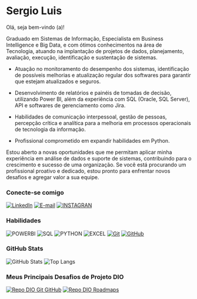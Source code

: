 

<!--

### Hi there 👋
**sergiosenna/sergiosenna** is a ✨ _special_ ✨ repository because its `README.md` (this file) appears on your GitHub profile.

Here are some ideas to get you started:

- 🔭 I’m currently working on ...
- 🌱 I’m currently learning ...
- 👯 I’m looking to collaborate on ...
- 🤔 I’m looking for help with ...
- 💬 Ask me about ...
- 📫 How to reach me: ...
- 😄 Pronouns: ...
- ⚡ Fun fact: ...
-->
# Sergio Luis
Olá, seja bem-vindo (a)!

Graduado em Sistemas de Informação, Especialista em Business Intelligence e Big Data, e com ótimos conhecimentos na área de Tecnologia, atuando na implantação de projetos de dados, planejamento, avaliação, execução, identificação e sustentação de sistemas.

- Atuação no monitoramento do desempenho dos sistemas, identificação de possíveis melhorias e atualização regular dos softwares para garantir que estejam atualizados e seguros.

- Desenvolvimento de relatórios e painéis de tomadas de decisão, utilizando Power BI, além da experiência com SQL (Oracle, SQL Server), API e softwares de gerenciamento como Jira. 

- Habilidades de comunicação interpessoal, gestão de pessoas, percepção crítica e analítica para a melhoria em processos operacionais de tecnologia da informação.

- Profissional comprometido em expandir habilidades em Python.

Estou aberto a novas oportunidades que me permitam aplicar minha experiência em análise de dados e suporte de sistemas, contribuindo para o crescimento e sucesso de uma organização. Se você está procurando um profissional proativo e dedicado, estou pronto para enfrentar novos desafios e agregar valor a sua equipe.

### Conecte-se comigo

[![LinkedIn](https://img.shields.io/badge/-LinkedIn-000?style=for-the-badge&logo=linkedin&logoColor=30A3DC)](https://www.linkedin.com/in/sergioluis88/)
[![E-mail](https://img.shields.io/badge/-Email-000?style=for-the-badge&logo=microsoft-outlook&logoColor=E94D5F)](mailto:sergiosenna88@gmail.com)
[![INSTAGRAN](https://img.shields.io/badge/-INSTAGRAM-000?style=for-the-badge&logo=INSTAGRAM&logoColor=)](https://www.instagram.com/sergiiosenna/)





### Habilidades
![POWERBI](https://img.shields.io/badge/POWERBI-000?style=for-the-badge&logo=POWERBI&logoColor=)
![SQL](https://img.shields.io/badge/SQL/ORACLE-000?style=for-the-badge&logo=ORACLE&logoColor=E94D5F)
![PYTHON](https://img.shields.io/badge/PYTHON-000?style=for-the-badge&logo=PYTHON&logoColor=)
![EXCEL](https://img.shields.io/badge/EXCEL-000?style=for-the-badge&logo=MICROSOFT-EXCEL&logoColor=008000)
[![Git](https://img.shields.io/badge/Git-000?style=for-the-badge&logo=git&logoColor=)](https://git-scm.com/doc) 
[![GitHub](https://img.shields.io/badge/GitHub-000?style=for-the-badge&logo=github&logoColor=)](https://docs.github.com/)

### GitHub Stats
![GitHub Stats](https://github-readme-stats.vercel.app/api?username=sergiosenna&theme=transparent&bg_color=000&border_color=30A3DC&show_icons=true&icon_color=30A3DC&title_color=E94D5F&text_color=FFF)
![Top Langs](https://github-readme-stats-git-masterrstaa-rickstaa.vercel.app/api/top-langs/?username=sergiosenna&layout=compact&bg_color=000&border_color=30A3DC&title_color=E94D5F&text_color=FFF)

### Meus Principais Desafios de Projeto DIO
[![Repo DIO Git GitHub](https://github-readme-stats.vercel.app/api/pin/?username=sergiosenna&repo=dio-lab-open-source&bg_color=000&border_color=30A3DC&show_icons=true&icon_color=30A3DC&title_color=E94D5F&text_color=FFF)](https://github.com/elidianaandrade/dio-lab-open-source)
[![Repo DIO Roadmaps](https://github-readme-stats.vercel.app/api/pin/?username=digitalinnovationone&repo=roadmaps&bg_color=000&border_color=30A3DC&show_icons=true&icon_color=30A3DC&title_color=E94D5F&text_color=FFF)](https://github.com/digitalinnovationone/roadmaps)


